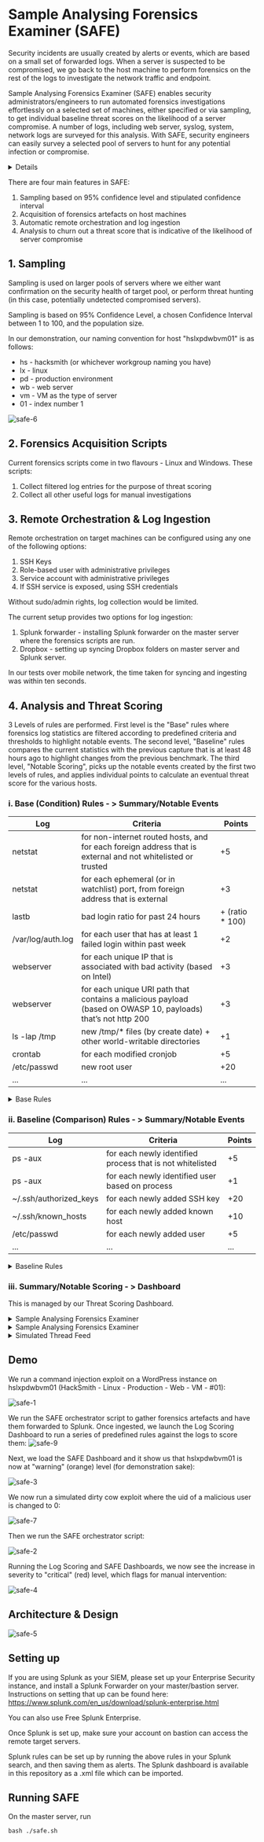 # Sample Analysing Forensics Examiner (SAFE)

Security incidents are usually created by alerts or events, which are based on a small set of forwarded logs. When a server is suspected to be compromised, we go back to the host machine to perform forensics on the rest of the logs to investigate the network traffic and endpoint.

Sample Analysing Forensics Examiner (SAFE) enables security administrators/engineers to run automated forensics investigations effortlessly on a selected set of machines, either specified or via sampling, to get individual baseline threat scores on the likelihood of a server compromise. A number of logs, including web server, syslog, system, network logs are surveyed for this analysis. With SAFE, security engineers can easily survey a selected pool of servers to hunt for any potential infection or compromise.
<details>
  <summary>Details</summary>
  
  #### Problems
  1. [accuracy] Misses (FNs) on security threat detections (reactive) are common, many of which are only discovered during in-depth forensics investigation.
  2. [cost] While forensics investigation is accurate (richer logs), it’s expensive, and is usually only conducted when machine is suspected to be compromised.
  3. [time] We (incident response team) spend a lot of time manually reviewing forensics artefacts for various incidents
  4. [scalability] It’s virtually impossible to conduct forensics investigations over many servers in a scalable manner.

  #### Proposed Solution – Finding evil in an automated, scalable manner
Using a proactive and sampling approach, our tool automatically conducts a basic forensics investigations on an identified healthy (we would like to assume compromised) pool of servers to get threat scores, flagging out suspected compromised machines for further investigations.

  #### Target Users
  1. Security Incident Responders
  2. L3 SOC
  3. Server Owners
</details>

There are four main features in SAFE:
 1. Sampling based on 95% confidence level and stipulated confidence interval
 2. Acquisition of forensics artefacts on host machines
 3. Automatic remote orchestration and log ingestion
 4. Analysis to churn out a threat score that is indicative of the likelihood of server compromise

## 1. Sampling
Sampling is used on larger pools of servers where we either want confirmation on the security health of target pool, or perform threat hunting (in this case, potentially undetected compromised servers).

Sampling is based on 95% Confidence Level, a chosen Confidence Interval between 1 to 100, and the population size. 

In our demonstration, our naming convention for host "hslxpdwbvm01" is as follows:
  + hs - hacksmith (or whichever workgroup naming you have)
  + lx - linux
  + pd - production environment
  + wb - web server
  + vm - VM as the type of server
  + 01 - index number 1

![safe-6](https://github.com/spigeo/automatedforensicsinvestigator/blob/master/hacksmith/safe-6-2.png)

## 2. Forensics Acquisition Scripts
Current forensics scripts come in two flavours - Linux and Windows. These scripts:
 1. Collect filtered log entries for the purpose of threat scoring
 2. Collect all other useful logs for manual investigations
 
## 3. Remote Orchestration & Log Ingestion
Remote orchestration on target machines can be configured using any one of the following options:
 1. SSH Keys
 2. Role-based user with administrative privileges
 3. Service account with administrative privileges
 4. If SSH service is exposed, using SSH credentials
 
Without sudo/admin rights, log collection would be limited. 

The current setup provides two options for log ingestion:
 1. Splunk forwarder - installing Splunk forwarder on the master server where the forensics scripts are run.
 2. Dropbox - setting up syncing Dropbox folders on master server and Splunk server.
 
In our tests over mobile network, the time taken for syncing and ingesting was within ten seconds.

## 4. Analysis and Threat Scoring
3 Levels of rules are performed. First level is the "Base" rules where forensics log statistics are filtered according to predefined criteria and thresholds to highlight notable events. The second level, "Baseline" rules compares the current statistics with the previous capture that is at least 48 hours ago to highlight changes from the previous benchmark. The third level, "Notable Scoring", picks up the notable events created by the first two levels of rules, and applies individual points to calculate an eventual threat score for the various hosts.

### i. Base (Condition) Rules - > Summary/Notable Events

| Log  | Criteria | Points |
| ------------- | ------------- | ------ | 
| netstat  | for non-internet routed hosts, and for each foreign address that is external and not whitelisted or trusted |    +5 |
| netstat | for each ephemeral (or in watchlist) port, from foreign address that is external | +3 |
| lastb | bad login ratio for past 24 hours | + (ratio * 100) |
| /var/log/auth.log | for each user that has at least 1 failed login within past week | +2 |
| webserver | for each unique IP that is associated with bad activity (based on Intel) | +3 |
| webserver | for each unique URI path that contains a malicious payload (based on OWASP 10, payloads) that’s not http 200 | +3 | 
| ls -lap /tmp | new /tmp/* files (by create date) + other world-writable directories | +1 |
| crontab | for each modified cronjob | +5 | 
| /etc/passwd | new root user | +20 | 
| ... | ... | ... | 


<details>
  <summary>Base Rules</summary>

`Base - Bad IP`
```
index=safe source="*webserveraccess.log" earliest=-1d
| rex field=source ".+\/(?<host>[a-zA-Z0-9]+)\_.+"
| stats count by src_ip, host
| rename src_ip as ip
| eval points = 3
| eval concat = host . ip
| search NOT [search index=summary source="Base - Bad IP" earliest=-1d | table ip,orig_host | eval concat = orig_host . ip | table concat]
| fields host, ip, points
| collect index=summary sourcetype=stash source="Base - Bad IP" marker="tier=base"
```

`Base - Bad Logins`
```
index="safe" source="*badlogins.log" earliest=-1d
| rex field=source ".+\/(?<host>[a-zA-Z0-9]+)\_.+"
| rex "(?<user>[a-zA-Z0-9]+)\ .+" max_match=0
| stats count by user, host
| eval points = 3
| eval concat = user . host
| search NOT user = "btmp"
| search NOT [search index=summary source="Base - Bad Logins" earliest=-1d | table user,orig_host | eval concat = user . orig_host | table concat]
| fields user, host, points
| collect index=summary sourcetype=stash source="Base - Bad Logins" marker="tier=base"
```

`Base - New Root Users`
```
index=safe source="*rootusers.log" earliest=-1d
| rex "(?<user>.+)" max_match=0
| rex field=source ".+\/(?<host>[a-zA-Z0-9]+)\_.+"
| stats count by user, host
| search NOT user IN ("root") `comment("whitelist")`
| eval points = 20
| eval concat = user . host
| search NOT [search index=summary source="Base - New Root Users" earliest=-1d | table user,orig_host | eval concat = user . orig_host | table concat]
| fields user, host, points
| collect index=summary sourcetype=stash source="Base - New Root Users" marker="tier=base"
```

`Base - OWASP Payloads`
```
index=safe source=*webserveraccess.log earliest=-1d
| rex "[^ ]+\ [^ ]+\ [^ ]+\ [^ ]+\ [^ ]+\ [^ ]+\ [^ ]+\ [^ ]+\ (?<status>\d\d\d)\ .+" 
| rex "^[^ ]+\ [^ ]+\ [^ ]+\ [^ ]+\ [^ ]+\ [^ ]+\ (?<uri>[^ ]+)\ .+" 
| rex "^[^ ]+\ [^ ]+\ [^ ]+\ [^ ]+\ [^ ]+\ [^ ]+\ [^=]+\=(?<query>[^ ]+)\ .+" 
| eval uri_query=replace(coalesce(query,uri),"\"","")
| rex "^(?<src_ip>[^ ]+)\ .+" 
| where status!=200 `comment("general assumption made is that 200 means well handled. not fully accurate of course")` 
| rex field=source ".+\/(?<host>[a-zA-Z0-9]+)\_.+"
| stats count by src_ip, host, uri_query
| rename uri_query as payload
| lookup payloads.csv payload
| where isnotnull(attack)
| eval points = 3
| eval concat = host . payload
| search NOT [search index=summary source="Base - OWASP Payloads" earliest=-1d | table payload,orig_host | eval concat = orig_host . payload | table concat]
| fields host, payload, points
| collect index=summary sourcetype=stash source="Base - OWASP Payloads" marker="tier=base"
```

`Base - RDP Connections Bypassing Bastion`
```
index=safe source="*RemoteConnectionManager_Operational.xml" earliest=-1d 
| spath
| rename Event.UserData.EventXML.Param3 as src
| rename Event.System.Computer as host
| rex field=source ".+\/(?<host>[a-zA-Z0-9]+)\_.+" 
| search NOT src IN ("172.16.124.5","172.16.124.135","172.16.124.133") `comment("Bastion IPs")` 
| stats count by src, host 
| eval points = 5 
| eval concat = host . src  
| search NOT 
    [ search index=summary source="Base - RDP Connections Bypassing Bastion" earliest=-1d 
    | table status,src 
    | eval concat = orig_host . src  
    | table concat]
| collect index=summary sourcetype=stash source="Base - RDP Connections Bypassing Bastion" marker="tier=base"
```

`Base - SSH Connections Bypassing Bastion`
```
index=safe source=*sshaccess.log "Accepted password for" earliest=-1d 
| rex "(?<src>\d{1,3}\.\d{1,3}\.\d{1,3}\.\d{1,3})" 
| rex "Accepted\ password\ for\ (?<user>[^ ]+)\ .+" 
| rex field=source ".+\/(?<host>[a-zA-Z0-9]+)\_.+" 
| search NOT src IN ("172.16.124.5","172.16.124.135","172.16.124.133") `comment("Bastion IPs")` 
| stats count by src, user, host 
| eval points = 5 
| eval concat = host . src . user 
| search NOT 
    [ search index=summary source="Base - SSH Connections Bypassing Bastion" earliest=-1d 
    | table status,src,user 
    | eval concat = orig_host . src . user 
    | table concat] 
| collect index=summary sourcetype=stash source="Base - SSH Connections Bypassing Bastion" marker="tier=base"
```

`Base - Suspicious Windows Processes`
```
index=safe source="*/Security.xml" earliest=-1d
| spath
| search "Event.EventData.Data{@Name}"=ProcessName 
| rex field=_raw max_match=20 "ProcessName\'\>(?<process_name>[^\<]+)\<" 
| rex field=process_name max_match=20 ".+[\\\](?<process_name>[^\\\]+)$" 
| rex field=source ".+splunk\/(?<host>[a-zA-Z0-9]+)\_.+"
| stats count by process_name, host
| search process_name IN ("*whois64.exe","*whois.exe","*vmmap.exe","*sync64.exe","*sync.exe","*strings64.exe","*strings.exe","*streams64.exe","*streams.exe","*sigcheck64.exe","*sigcheck.exe","*sdelete64.exe","*sdelete.exe","*ru64.exe","*ru.exe","*regjump.exe","*pssuspend64.exe","*pssuspend.exe","*psshutdown.exe","*psping64.exe","*psping.exe","*pspasswd64.exe","*pspasswd.exe","*psloglist64.exe","*psloglist.exe","*pslist64.exe","*pslist.exe","*pskill64.exe","*pskill.exe","*psfile64.exe","*psfile.exe","*procexp64.exe","*procexp.exe","*procdump64.exe","*procdump.exe","*portmon.exe","*pipelist64.exe","*pipelist.exe","*pendmoves64.exe","*pendmoves.exe","*pagedfrg.exe","*ntfsinfo64.exe","*ntfsinfo.exe","*notmyfaultc64.exe","*notmyfaultc.exe","*notmyfault64.exe","*notmyfault.exe","*movefile64.exe","*movefile.exe","*logonsessions64.exe","*logonsessions.exe","*livekd64.exe","*livekd.exe","*ldmdump.exe","*junction64.exe","*junction.exe","*hex2dec64.exe","*hex2dec.exe","*handle64.exe","*handle.exe","*efsdump.exe","*du64.exe","*du.exe","*diskext64.exe","*diskext.exe","*disk2vhd.exe","*ctrl2cap.exe","*autorunsc64.exe","*autorunsc.exe","*adrestore.exe","*accesschk64.exe","*accesschk.exe","*ZoomIt.exe","*Winobj.exe","*Volumeid64.exe","*Volumeid.exe","*Testlimit64.exe","*Testlimit.exe","*Tcpview.exe","*Tcpvcon.exe","*Sysmon64.exe","*Sysmon.exe","*ShellRunas.exe","*ShareEnum.exe","*RegDelNull64.exe","*RegDelNull.exe","*RAMMap.exe","*PsService64.exe","*PsService.exe","*PsLoggedon64.exe","*PsLoggedon.exe","*PsInfo64.exe","*PsInfo.exe","*PsGetsid64.exe","*PsGetsid.exe","*PsExec64.exe","*PsExec.exe","*Procmon64.exe","*Procmon.exe","*LoadOrdC64.exe","*LoadOrdC.exe","*LoadOrd64.exe","*LoadOrd.exe","*Listdlls64.exe","*Listdlls.exe","*FindLinks64.exe","*FindLinks.exe","*Diskmon.exe","*DiskView.exe","*Desktops.exe","*Dbgview.exe","*Coreinfo64.exe","*Coreinfo.exe","*Contig64.exe","*Contig.exe","*Clockres64.exe","*Clockres.exe","*Cacheset.exe","*CPUSTRES64.EXE","*CPUSTRES.EXE","*Bginfo64.exe","*Bginfo.exe","*Autoruns64.exe","*Autoruns.exe","*Autologon.exe","*AccessEnum.exe","*ADInsight.exe","*ADExplorer.exe")
| eval points = 20
| eval concat = host . process_name
| search NOT [search index=summary source="Base - Suspicious Windows Processes" earliest=-1d | table orig_host,process_name | eval concat = orig_host . process_name | table concat]
| fields host, payload, points
| collect index=summary sourcetype=stash source="Base - Suspicious Windows Processes" marker="tier=base"
```

`Base - Vulnerability Scanning On Web Server`
```
index=safe source=*webserveraccess.log earliest=-1d
| rex "[^ ]+\ [^ ]+\ [^ ]+\ [^ ]+\ [^ ]+\ [^ ]+\ [^ ]+\ [^ ]+\ (?<status>\d\d\d)\ .+" 
| rex "^[^ ]+\ [^ ]+\ [^ ]+\ [^ ]+\ [^ ]+\ [^ ]+\ (?<uri>[^ ]+)\ .+" 
| rex "^[^ ]+\ [^ ]+\ [^ ]+\ [^ ]+\ [^ ]+\ [^ ]+\ [^=]+\=(?<query>[^ ]+)\ .+" 
| eval uri_query=replace(coalesce(query,uri),"\"","")
| rex "^(?<src_ip>[^ ]+)\ .+" 
| rex field=source ".+\/(?<host>[a-zA-Z0-9]+)\_.+"
| stats dc(uri_query) as dc_uri_query count by src_ip, host
| where dc_uri_query > 500 AND count > 1000
| eval points = 3
| eval concat = host . src_ip
| search NOT [search index=summary source="Base - Vulnerability Scanning On Web Server" earliest=-1d | table src_ip,orig_host | eval concat = orig_host . src_ip | table concat]
| fields host, src_ip, points
| collect index=summary sourcetype=stash source="Base - Vulnerability Scanning On Web Server" marker="tier=base"
```

`Base - Web Server Errors`
```
index=safe source=*webserveraccess.log earliest=-1d
| rex "[^ ]+\ [^ ]+\ [^ ]+\ [^ ]+\ [^ ]+\ [^ ]+\ [^ ]+\ [^ ]+\ (?<status>\d\d\d)\ .+"
| rex field=source ".+\/(?<host>[a-zA-Z0-9]+)\_.+"
| stats first(_time) as time count by host, status
| where status > 499
| eval points = 3
| eval concat = host . status . time
| search NOT [search index=summary source="Base - Server Errors" earliest=-1d | table status,orig_host,time | eval concat = orig_host . status . time | table concat]
| fields host, status, points, time
| collect index=summary sourcetype=stash source="Base - Web Server Errors" marker="tier=base"
```

`Base - Suspicious Cron Jobs`
```
index=safe source="*/userscrontab.log" TERM(nc) OR TERM(wget) OR TERM(curl) OR TERM(ncat) OR TERM(fping) OR "/dev/null" earliest=-1d
| rex "(?m)^(?<cron>[^#\r\n]+)" max_match=500
| eval cron=rtrim(cron," ")
| rex field=source ".+splunk\/(?<host>[a-zA-Z0-9]+)\_.+"
| stats count by cron, host
| eval points = 10
| eval concat = host . cron
| search NOT [search index=summary source="Base - Suspicious Cron Jobs" earliest=-1d | table cron,orig_host | eval concat = orig_host . cron | table concat]
| fields host, cron, points
| collect index=summary sourcetype=stash source="Base - Suspicious Cron Jobs" marker="tier=base"
```

`Base - Web Shells`
```
index=safe source="*/webserveraccess.log" earliest=-1d "cmd=*nc" OR "cmd=*/bash" OR "cmd=*ncat" OR "cmd=*netcat"
| rex "\?(?<uri_query>[^ ]+)"
| rex field=source ".+\/(?<host>[a-zA-Z0-9]+)\_.+"
| stats count by host, uri_query
| eval points = 10
| eval concat = host . uri_query
| search NOT [search index=summary source="Base - Web Shells" earliest=-1d | table uri_query,orig_host | eval concat = orig_host . uri_query | table concat]
| fields host, uri_query, points
| collect index=summary sourcetype=stash source="Base - Web Shells" marker="tier=base"
```

</details>

### ii. Baseline (Comparison) Rules - > Summary/Notable Events

| Log  | Criteria | Points |
| ------------- | ------------- | ------ | 
| ps -aux | for each newly identified process that is not whitelisted | +5 |
| ps -aux | for each newly identified user based on process | +1 |
| ~/.ssh/authorized_keys | for each newly added SSH key | +20 |
| ~/.ssh/known_hosts | for each newly added known host | +10 |
| /etc/passwd | for each newly added user | +5 |
| ... | ... | ... | 


<details>
  <summary>Baseline Rules</summary>

`Baseline - New Autostart Services`
```
index=safe source="*/autostartservices.log" earliest=-1d
| rex field=source ".+\/(?<host>[a-zA-Z0-9]+)\_.+"
| rex ".+\ (?<service>[^ ]+)[\r\n.]" max_match=0
| stats count by service, host
| where len(service)>3
| search NOT service IN ("") `comment("whitelist")`
| eval points = 5
| eval concat = service . host
| search NOT [search index=summary source="Baseline - New Autostart Services" earliest=-7d | table service,orig_host | eval concat = service . orig_host | table concat]
| fields service, host, points
| collect index=summary sourcetype=stash source="Baseline - New Autostart Services" marker="tier=baseline"
```

`Baseline - New Cron Jobs`
```
index=safe source="*/userscrontab.log" earliest=-1d
| rex "(?m)^(?<cron>[^#\r\n]+)" max_match=0
| rex field=source ".+splunk\/(?<host>[a-zA-Z0-9]+)\_.+"
| stats count by cron, host
| eval points = 5
| eval concat = host . cron
| search NOT [search index=summary source="Baseline - New Cron Jobs" earliest=-7d | table orig_host,cron | eval concat = orig_host.cron | table concat]
| fields cron, host, points
| collect index=summary source="Baseline - New Cron Jobs" marker="tier=baseline"
```

`Baseline - New Hidden Files`
```
index=safe source=*/hiddenfilesforotherusers.log earliest=-1d
| rex field=_raw "(?m)^(?<user>[^ ]+)\ (?m)(?<hidden_files>[^ ]+)$" max_match=400
| rex field=source ".+\/(?<host>[a-zA-Z0-9]+)\_.+"
| rex mode=sed field=user "s/\n/ /g"
| rex mode=sed field=hidden_files "s/\n/ /g"
| eval user = ltrim(user," ")
| stats count by user, hidden_files, host
| eval points = 3
| eval concat = user . hidden_files . host
| search NOT [search index=summary source="Baseline - New Hidden Files" earliest=-7d | table user,hidden_files,orig_host | eval concat = user . hidden_files . orig_host | table concat]
| fields user, hidden_files, host, points
| collect index=summary sourcetype=stash source="Baseline - New Hidden Files" marker="tier=baseline"
```

`Baseline - New Identified Windows Processes`
```
index=safe source="*/Processlist.log" earliest=-1d
| rex field=_raw max_match=300 "\ \d\ (?<process_name>[^ ]+)" 
| rex field=source ".+splunk\/(?<host>[a-zA-Z0-9]+)\_.+"
| stats count by process_name, host
| eval points = 4
| eval concat = host . process_name
| search NOT [search index=summary source="Baseline - New Identified Windows Processes" earliest=-7d | table orig_host,process_name | eval concat = orig_host.process_name | table concat]
| fields process_name, host, points 
| collect index=summary source="Baseline - New Identified Windows Processes" marker="tier=baseline"
```

`Baseline - New Processes`
```
index=safe source=*pidpsname.log earliest=-1d
| rex "(?<pid>\d+)\ (?<cmd>\w+)" max_match=0
| rex field=source ".+splunk\/(?<host>[a-zA-Z0-9]+)\_.+"
| eval time = max(_time)
| eval points = 5
| stats count by time, cmd, host, points
| eval concat = cmd . host
| search NOT [search index=summary source="Baseline - New Processes" earliest=-7d | table cmd,orig_host | eval concat = cmd . orig_host | table concat]
| fields time, cmd, host, points
| collect index=summary sourcetype=stash source="Baseline - New Processes" marker="tier=baseline"
```

`Baseline - New SSH Users`
```
index=safe source="*sshaccess.log" user earliest=-1d
| rex field=source ".+artefacts\/(?<host>[a-zA-Z0-9]+)\_.+"
| rex "New\ session\ /d+ of\ user\ (?<user>[a-zA-Z0-9])"
| rex "session\ opened\ for\ user\ (?<user>[a-zA-Z0-9])\ by"
| eval time = max(_time) `comment("I know this line should go below")`
| stats count by user, host
| eval points = 10
| search NOT user IN ("sshd","mysql","gdm") `comment("whitelist")`
| eval concat = user . host
| search NOT [search index=summary source="Baseline - New Users" earliest=-7d | table user,orig_host | eval concat = user . orig_host | table concat]
| fields user, host, points
| collect index=summary sourcetype=stash source="Baseline - New Users" marker="tier=baseline"
```

`Baseline - New Startup Processes`
```
index=safe source=*startupprocess.log earliest=-1d
| rex field=_raw max_match=500 "\d+\ +(?<startup_process>[^ ]+)\ .+"
| rex field=source ".+splunk\/(?<host>[a-zA-Z0-9]+)\_.+"
| stats count by startup_process, host
| eval points = 5
| eval concat = host.startup_process
| search NOT [search index=summary source="Baseline - New Startup Processes" earliest=-7d | table startup_process,orig_host | eval concat = orig_host.startup_process | table concat]
| fields startup_process, host, points
| collect index=summary sourcetype=stash source="Baseline - New Startup Processes" marker="tier=baseline"
```

`Baseline - New Users`
```
index="hacksmith" source="/home/master/Dropbox/hacksmith/artefacts/*sshaccess.log" user earliest=-1d
| rex field=source ".+artefacts\/(?<host>[a-zA-Z0-9]+)\_.+"
| rex "New\ session\ /d+ of\ user\ (?<user>[a-zA-Z0-9])"
| rex "session\ opened\ for\ user\ (?<user>[a-zA-Z0-9])\ by"
| eval time = max(_time) `comment("I know this line should go below")`
| stats count by user, host
| eval points = 10
| search NOT user IN ("sshd","mysql","gdm") `comment("whitelist")`
| eval concat = user . host
| search NOT [search index=notable search_name="Baseline - New Users" earliest=-7d | table user,orig_host | eval concat = user . orig_host | table concat]
| fields user, host, points
```

`Baseline - New Windows Processes`
```
index=safe source="*/Security.xml" earliest=-1d
| spath 
| search "Event.EventData.Data{@Name}"=ProcessName 
| rex field=_raw max_match=20 "ProcessName\'\>(?<process>[^\<]+)\<" 
| rex field=process max_match=20 ".+[\\\](?<process_name>[^\\\]+)$" 
| rex field=source ".+splunk\/(?<host>[a-zA-Z0-9]+)\_.+"
| stats count by process_name, host
| eval points = 4
| eval concat = host . process_name
| search NOT [search index=summary source="Baseline - New Windows Processes" earliest=-7d | table orig_host,process_name | eval concat = orig_host.process_name | table concat]
| fields process_name, host, points 
| collect index=summary source="Baseline - New Windows Processes" marker="tier=baseline"
```

</details>

### iii. Summary/Notable Scoring - > Dashboard
This is managed by our Threat Scoring Dashboard.

<details>
  <summary>Sample Analysing Forensics Examiner</summary>

```
index=summary orig_host = $server1$ | stats sum(points) as points count by orig_host, source  | eval points = min(points,100) | stats sum(points) as points count by orig_host | fields points
```
```
index=summary orig_host="$server1$" | timechart count by source
```
```
index=summary orig_host="$server1$" | stats values(*) as * count, sum(points) as points by source | fields - date_*, - eventtype, - host, - index, - info_*, - linecount, - orig_action_name, - orig_rid, - orig_sid, - search_name, - sourcetype, - splunk_server, - tag*, - timeendpos, - timestartpos - time - search_now - cmd| convert ctime(time)
```

```
<form>
  <label>Sample Analysing Forensics Examiner</label>
  <fieldset submitButton="false" autoRun="true">
    <input type="text" token="server1">
      <label>server1</label>
    </input>
    <input type="text" token="server2">
      <label>server2</label>
    </input>
    <input type="text" token="server3">
      <label>server3</label>
    </input>
    <input type="time" token="field1">
      <label></label>
      <default>
        <earliest>-24h@h</earliest>
        <latest>now</latest>
      </default>
    </input>
  </fieldset>
  <row>
    <panel>
      <single>
        <title>$server1$</title>
        <search>
          <query>index=summary orig_host = $server1$  | stats sum(points) as points count by orig_host, source  | eval points = min(points,100) | stats sum(points) as points count by orig_host | fields points</query>
          <earliest>$field1.earliest$</earliest>
          <latest>$field1.latest$</latest>
        </search>
        <option name="colorMode">block</option>
        <option name="drilldown">none</option>
        <option name="rangeColors">["0x53a051","0xf8be34","0xf1813f","0xdc4e41"]</option>
        <option name="rangeValues">[60,100,200]</option>
        <option name="refresh.display">progressbar</option>
        <option name="useColors">1</option>
      </single>
    </panel>
    <panel>
      <single>
        <title>$server2$</title>
        <search>
          <query>index=summary orig_host = $server2$  | stats sum(points) as points count by orig_host, source  | eval points = min(points,100) | stats sum(points) as points count by orig_host | fields points</query>
          <earliest>$field1.earliest$</earliest>
          <latest>$field1.latest$</latest>
        </search>
        <option name="colorMode">block</option>
        <option name="drilldown">none</option>
        <option name="rangeColors">["0x53a051","0xf8be34","0xf1813f","0xdc4e41"]</option>
        <option name="rangeValues">[60,100,200]</option>
        <option name="refresh.display">progressbar</option>
        <option name="useColors">1</option>
      </single>
    </panel>
    <panel>
      <single>
        <title>$server3$</title>
        <search>
          <query>index=summary orig_host = $server3$  | stats sum(points) as points count by orig_host, source  | eval points = min(points,100) | stats sum(points) as points count by orig_host | fields points</query>
          <earliest>$field1.earliest$</earliest>
          <latest>$field1.latest$</latest>
        </search>
        <option name="colorMode">block</option>
        <option name="drilldown">none</option>
        <option name="rangeColors">["0x53a051","0xf8be34","0xf1813f","0xdc4e41"]</option>
        <option name="rangeValues">[60,100,180]</option>
        <option name="refresh.display">progressbar</option>
        <option name="useColors">1</option>
      </single>
    </panel>
  </row>
  <row>
    <panel>
      <chart>
        <search>
          <query>index=summary orig_host="$server1$" NOT time IN ("1598629964") earliest=-7d | timechart count by source</query>
          <earliest>$field1.earliest$</earliest>
          <latest>$field1.latest$</latest>
        </search>
        <option name="charting.chart">line</option>
        <option name="charting.drilldown">none</option>
        <option name="refresh.display">progressbar</option>
      </chart>
    </panel>
    <panel>
      <chart>
        <search>
          <query>index=summary orig_host="$server2$" NOT time IN ("1598629964") earliest=-7d | timechart count by source</query>
          <earliest>$field1.earliest$</earliest>
          <latest>$field1.latest$</latest>
        </search>
        <option name="charting.chart">line</option>
        <option name="charting.drilldown">none</option>
        <option name="refresh.display">progressbar</option>
      </chart>
    </panel>
    <panel>
      <chart>
        <search>
          <query>index=summary orig_host="$server3$" NOT time IN ("1598629964") earliest=-7d | timechart count by source</query>
          <earliest>$field1.earliest$</earliest>
          <latest>$field1.latest$</latest>
        </search>
        <option name="charting.chart">line</option>
        <option name="charting.drilldown">none</option>
        <option name="refresh.display">progressbar</option>
      </chart>
    </panel>
  </row>
  <row>
    <panel>
      <table>
        <search>
          <query>index=summary orig_host="$server1$" | stats values(*) as * count, sum(points) as points by source | fields - date_*, - eventtype, - host, - index, - info_*, - linecount, - orig_action_name, - orig_rid, - orig_sid, - search_name, - sourcetype, - splunk_server, - tag*, - timeendpos, - timestartpos - time - search_now - cmd| convert ctime(time)</query>
          <earliest>$field1.earliest$</earliest>
          <latest>$field1.latest$</latest>
        </search>
        <option name="count">10</option>
        <option name="drilldown">none</option>
        <option name="refresh.display">progressbar</option>
      </table>
    </panel>
    <panel>
      <table>
        <title>table</title>
        <search>
          <query>index=summary orig_host="$server2$" | stats values(*) as * count, sum(points) as points by source | fields - date_*, - eventtype, - host, - index, - info_*, - linecount, - orig_action_name, - orig_rid, - orig_sid, - search_name, - sourcetype, - splunk_server, - tag*, - timeendpos, - timestartpos - time - search_now - cmd| convert ctime(time)</query>
          <earliest>$field1.earliest$</earliest>
          <latest>$field1.latest$</latest>
        </search>
        <option name="drilldown">none</option>
        <option name="refresh.display">progressbar</option>
      </table>
    </panel>
    <panel>
      <table>
        <search>
          <query>index=summary orig_host="$server3$" | stats values(*) as * count, sum(points) as points by source | fields - date_*, - eventtype, - host, - index, - info_*, - linecount, - orig_action_name, - orig_rid, - orig_sid, - search_name, - sourcetype, - splunk_server, - tag*, - timeendpos, - timestartpos - time - search_now - cmd | convert ctime(time)</query>
          <earliest>$field1.earliest$</earliest>
          <latest>$field1.latest$</latest>
        </search>
        <option name="drilldown">none</option>
        <option name="refresh.display">progressbar</option>
      </table>
    </panel>
  </row>
</form>
```
</details>

<details>
  
  <summary>Sample Analysing Forensics Examiner</summary>
  
```
<form theme="dark">
  <label>SAFE - Scoring Logs</label>
  <description>Scoring ingested forensics artefacts, and generating the dashboard link to the top threats. Run " | script safe" to invoke forensics script before loading this dashboard.</description>
  <fieldset submitButton="false"></fieldset>
  <row>
    <panel>
      <input type="dropdown" token="sample">
        <label>Top N Results</label>
        <choice value="2">2</choice>
        <choice value="3">3</choice>
        <choice value="4">4</choice>
        <choice value="5">5</choice>
        <choice value="6">6</choice>
        <choice value="7">7</choice>
        <choice value="8">8</choice>
        <choice value="9">9</choice>
        <choice value="10">10</choice>
      </input>
      <table>
        <search>
          <query>index=summary 
| stats sum(points) as points count by orig_host, source 
| eval points = min(points,50) 
| stats sum(points) as points by orig_host 
| sort $sample$ -points 
| eval counter=1 
| accum counter as LineNumber 
| eval param = "form.server".LineNumber."=".orig_host 
| stats values(*) as * by counter 
| eval dashboard="http://192.168.50.75:8000/en-GB/app/search/safe?".mvjoin(param,"&amp;") 
| fields dashboard</query>
          <earliest>-24h@h</earliest>
          <latest>now</latest>
          <refresh>5s</refresh>
          <refreshType>delay</refreshType>
        </search>
        <option name="drilldown">cell</option>
        <option name="refresh.display">progressbar</option>
        <drilldown>
          <link target="_blank">http://localhost:8000/en-GB/app/search/safe?form.server1=hslxpdfsvm01&amp;form.server2=hslxpdwbvm01&amp;form.server3=hswnpdadvm01</link>
        </drilldown>
      </table>
    </panel>
  </row>
  <row>
    <panel>
      <table>
        <title>Base - Bad IP</title>
        <search>
          <query>index=safe source="*webserveraccess.log" earliest=-1d
| rex field=source ".+\/(?&lt;host&gt;[a-zA-Z0-9]+)\_.+"
| stats count by src_ip, host
| rename src_ip as ip
| eval points = 3
| eval concat = host . ip
| search NOT [search index=summary source="Base - Bad IP" earliest=-1d | table ip,orig_host | eval concat = orig_host . ip | table concat]
| fields host, ip, points
| collect index=summary sourcetype=stash source="Base - Bad IP" marker="tier=base"</query>
          <earliest>-1d</earliest>
          <latest>now</latest>
          <sampleRatio>1</sampleRatio>
        </search>
        <option name="count">5</option>
        <option name="dataOverlayMode">none</option>
        <option name="drilldown">none</option>
        <option name="percentagesRow">false</option>
        <option name="rowNumbers">false</option>
        <option name="totalsRow">false</option>
        <option name="wrap">false</option>
      </table>
    </panel>
    <panel>
      <table>
        <title>Base - Bad Logins</title>
        <search>
          <query>index="safe" source="*badlogins.log" earliest=-1d
| rex field=source ".+\/(?&lt;host&gt;[a-zA-Z0-9]+)\_.+"
| rex "(?&lt;user&gt;[a-zA-Z0-9]+)\ .+" max_match=0
| stats count by user, host
| eval points = 3
| eval concat = user . host
| search NOT user = "btmp"
| search NOT [search index=summary source="Base - Bad Logins" earliest=-1d | table user,orig_host | eval concat = user . orig_host | table concat]
| fields user, host, points
| collect index=summary sourcetype=stash source="Base - Bad Logins" marker="tier=base"</query>
          <earliest>-1d</earliest>
          <latest>now</latest>
          <sampleRatio>1</sampleRatio>
        </search>
        <option name="count">5</option>
        <option name="dataOverlayMode">none</option>
        <option name="drilldown">none</option>
        <option name="percentagesRow">false</option>
        <option name="rowNumbers">false</option>
        <option name="totalsRow">false</option>
        <option name="wrap">false</option>
      </table>
    </panel>
    <panel>
      <table>
        <title>Base - New Root Users</title>
        <search>
          <query>index=safe source="*rootusers.log" earliest=-1d
| rex "(?&lt;user&gt;.+)" max_match=0
| rex field=source ".+\/(?&lt;host&gt;[a-zA-Z0-9]+)\_.+"
| stats count by user, host
| search NOT user IN ("root") `comment("whitelist")`
| eval points = 20
| eval concat = user . host
| search NOT [search index=summary source="Base - New Root Users" earliest=-1d | table user,orig_host | eval concat = user . orig_host | table concat]
| fields user, host, points
| collect index=summary sourcetype=stash source="Base - New Root Users" marker="tier=base"</query>
          <earliest>-1w</earliest>
          <latest>now</latest>
          <sampleRatio>1</sampleRatio>
        </search>
        <option name="count">5</option>
        <option name="dataOverlayMode">none</option>
        <option name="drilldown">none</option>
        <option name="percentagesRow">false</option>
        <option name="rowNumbers">false</option>
        <option name="totalsRow">false</option>
        <option name="wrap">false</option>
      </table>
    </panel>
    <panel>
      <table>
        <title>Base - OWASP Payloads</title>
        <search>
          <query>index=safe source=*webserveraccess.log earliest=-1d
| rex "[^ ]+\ [^ ]+\ [^ ]+\ [^ ]+\ [^ ]+\ [^ ]+\ [^ ]+\ [^ ]+\ (?&lt;status&gt;\d\d\d)\ .+" 
| rex "^[^ ]+\ [^ ]+\ [^ ]+\ [^ ]+\ [^ ]+\ [^ ]+\ (?&lt;uri&gt;[^ ]+)\ .+" 
| rex "^[^ ]+\ [^ ]+\ [^ ]+\ [^ ]+\ [^ ]+\ [^ ]+\ [^=]+\=(?&lt;query&gt;[^ ]+)\ .+" 
| eval uri_query=replace(coalesce(query,uri),"\"","")
| rex "^(?&lt;src_ip&gt;[^ ]+)\ .+" 
| where status!=200 `comment("general assumption made is that 200 means well handled. not fully accurate of course")` 
| rex field=source ".+\/(?&lt;host&gt;[a-zA-Z0-9]+)\_.+"
| stats count by src_ip, host, uri_query
| rename uri_query as payload
| lookup payloads.csv payload
| where isnotnull(attack)
| eval points = 3
| eval concat = host . payload
| search NOT [search index=summary source="Base - OWASP Payloads" earliest=-1d | table payload,orig_host | eval concat = orig_host . payload | table concat]
| fields host, payload, points
| collect index=summary sourcetype=stash source="Base - OWASP Payloads" marker="tier=base"</query>
          <earliest>-1d</earliest>
          <latest>now</latest>
          <sampleRatio>1</sampleRatio>
        </search>
        <option name="count">5</option>
        <option name="dataOverlayMode">none</option>
        <option name="drilldown">none</option>
        <option name="percentagesRow">false</option>
        <option name="rowNumbers">false</option>
        <option name="totalsRow">false</option>
        <option name="wrap">false</option>
      </table>
    </panel>
    <panel>
      <table>
        <title>Base - SSH Connections Bypassing Bastion</title>
        <search ref="Base - SSH Connections Bypassing Bastion"></search>
        <option name="count">5</option>
        <option name="drilldown">none</option>
        <option name="wrap">false</option>
      </table>
    </panel>
    <panel>
      <table>
        <title>Base - Suspicious Windows Processes</title>
        <search>
          <query>index=safe source="*/Security.xml" earliest=-1d
| spath
| search "Event.EventData.Data{@Name}"=ProcessName 
| rex field=_raw max_match=20 "ProcessName\'\&gt;(?&lt;process_name&gt;[^\&lt;]+)\&lt;" 
| rex field=process_name max_match=20 ".+[\\\](?&lt;process_name&gt;[^\\\]+)$$" 
| rex field=source ".+splunk\/(?&lt;host&gt;[a-zA-Z0-9]+)\_.+"
| stats count by process_name, host
| search process_name IN ("*whois64.exe","*whois.exe","*vmmap.exe","*sync64.exe","*sync.exe","*strings64.exe","*strings.exe","*streams64.exe","*streams.exe","*sigcheck64.exe","*sigcheck.exe","*sdelete64.exe","*sdelete.exe","*ru64.exe","*ru.exe","*regjump.exe","*pssuspend64.exe","*pssuspend.exe","*psshutdown.exe","*psping64.exe","*psping.exe","*pspasswd64.exe","*pspasswd.exe","*psloglist64.exe","*psloglist.exe","*pslist64.exe","*pslist.exe","*pskill64.exe","*pskill.exe","*psfile64.exe","*psfile.exe","*procexp64.exe","*procexp.exe","*procdump64.exe","*procdump.exe","*portmon.exe","*pipelist64.exe","*pipelist.exe","*pendmoves64.exe","*pendmoves.exe","*pagedfrg.exe","*ntfsinfo64.exe","*ntfsinfo.exe","*notmyfaultc64.exe","*notmyfaultc.exe","*notmyfault64.exe","*notmyfault.exe","*movefile64.exe","*movefile.exe","*logonsessions64.exe","*logonsessions.exe","*livekd64.exe","*livekd.exe","*ldmdump.exe","*junction64.exe","*junction.exe","*hex2dec64.exe","*hex2dec.exe","*handle64.exe","*handle.exe","*efsdump.exe","*du64.exe","*du.exe","*diskext64.exe","*diskext.exe","*disk2vhd.exe","*ctrl2cap.exe","*autorunsc64.exe","*autorunsc.exe","*adrestore.exe","*accesschk64.exe","*accesschk.exe","*ZoomIt.exe","*Winobj.exe","*Volumeid64.exe","*Volumeid.exe","*Testlimit64.exe","*Testlimit.exe","*Tcpview.exe","*Tcpvcon.exe","*Sysmon64.exe","*Sysmon.exe","*ShellRunas.exe","*ShareEnum.exe","*RegDelNull64.exe","*RegDelNull.exe","*RAMMap.exe","*PsService64.exe","*PsService.exe","*PsLoggedon64.exe","*PsLoggedon.exe","*PsInfo64.exe","*PsInfo.exe","*PsGetsid64.exe","*PsGetsid.exe","*PsExec64.exe","*PsExec.exe","*Procmon64.exe","*Procmon.exe","*LoadOrdC64.exe","*LoadOrdC.exe","*LoadOrd64.exe","*LoadOrd.exe","*Listdlls64.exe","*Listdlls.exe","*FindLinks64.exe","*FindLinks.exe","*Diskmon.exe","*DiskView.exe","*Desktops.exe","*Dbgview.exe","*Coreinfo64.exe","*Coreinfo.exe","*Contig64.exe","*Contig.exe","*Clockres64.exe","*Clockres.exe","*Cacheset.exe","*CPUSTRES64.EXE","*CPUSTRES.EXE","*Bginfo64.exe","*Bginfo.exe","*Autoruns64.exe","*Autoruns.exe","*Autologon.exe","*AccessEnum.exe","*ADInsight.exe","*ADExplorer.exe")
| eval points = 20
| eval concat = host . process_name
| search NOT [search index=summary source="Base - Suspicious Windows Processes" earliest=-1d | table orig_host,process_name | eval concat = orig_host . process_name | table concat]
| fields host, payload, points
| collect index=summary sourcetype=stash source="Base - Suspicious Windows Processes" marker="tier=base"</query>
          <earliest>-1d</earliest>
          <latest>now</latest>
          <sampleRatio>1</sampleRatio>
        </search>
        <option name="count">5</option>
        <option name="dataOverlayMode">none</option>
        <option name="drilldown">none</option>
        <option name="percentagesRow">false</option>
        <option name="rowNumbers">false</option>
        <option name="totalsRow">false</option>
        <option name="wrap">false</option>
      </table>
    </panel>
    <panel>
      <table>
        <title>Base - Vulnerability Scanning On Web Server</title>
        <search ref="Base - Vulnerability Scanning On Web Server"></search>
        <option name="count">5</option>
        <option name="drilldown">none</option>
        <option name="wrap">false</option>
      </table>
    </panel>
    <panel>
      <table>
        <title>Base - Web Server Errors</title>
        <search ref="Base - Web Server Errors"></search>
        <option name="count">5</option>
        <option name="drilldown">none</option>
        <option name="wrap">false</option>
      </table>
    </panel>
    <panel>
      <table>
        <title>Base - RDP Connections Bypassing Bastion</title>
        <search ref="Base - RDP Connections Bypassing Bastion"></search>
        <option name="count">5</option>
        <option name="drilldown">none</option>
        <option name="wrap">false</option>
      </table>
    </panel>
    <panel>
      <table>
        <title>Base - Suspicious Cron Jobs</title>
        <search>
          <query>index=safe source="*/userscrontab.log" TERM(nc) OR TERM(wget) OR TERM(curl) OR TERM(ncat) OR TERM(fping) OR "/dev/null" earliest=-1d
| rex "(?m)^(?&lt;cron&gt;[^#\r\n]+)" max_match=500
| eval cron=rtrim(cron," ")
| rex field=source ".+splunk\/(?&lt;host&gt;[a-zA-Z0-9]+)\_.+"
| stats count by cron, host
| eval points = 10
| eval concat = host . cron
| search NOT [search index=summary source="Base - Suspicious Cron Jobs" earliest=-1d | table cron,orig_host | eval concat = orig_host . cron | table concat]
| fields host, cron, points
| collect index=summary sourcetype=stash source="Base - Suspicious Cron Jobs" marker="tier=base"</query>
          <earliest>-24h@h</earliest>
          <latest>now</latest>
          <sampleRatio>1</sampleRatio>
        </search>
        <option name="count">5</option>
        <option name="dataOverlayMode">none</option>
        <option name="drilldown">none</option>
        <option name="percentagesRow">false</option>
        <option name="rowNumbers">false</option>
        <option name="totalsRow">false</option>
        <option name="wrap">true</option>
      </table>
    </panel>
    <panel>
      <table>
        <title>Base - Web Shells</title>
        <search>
          <query>index=safe source="*/webserveraccess.log" earliest=-1d "cmd=*nc" OR "cmd=*/bash" OR "cmd=*ncat" OR "cmd=*netcat"
| rex "\?(?&lt;uri_query&gt;[^ ]+)"
| rex field=source ".+\/(?&lt;host&gt;[a-zA-Z0-9]+)\_.+"
| stats count by host, uri_query
| eval points = 10
| eval concat = host . uri_query
| search NOT [search index=summary source="Base - Web Shells" earliest=-1d | table uri_query,orig_host | eval concat = orig_host . uri_query | table concat]
| fields host, uri_query, points
| collect index=summary sourcetype=stash source="Base - Web Shells" marker="tier=base"</query>
          <earliest>-24h@h</earliest>
          <latest>now</latest>
          <sampleRatio>1</sampleRatio>
        </search>
        <option name="count">5</option>
        <option name="dataOverlayMode">none</option>
        <option name="drilldown">none</option>
        <option name="percentagesRow">false</option>
        <option name="rowNumbers">false</option>
        <option name="totalsRow">false</option>
        <option name="wrap">true</option>
      </table>
    </panel>
  </row>
  <row>
    <panel>
      <table>
        <title>Baseline - New Processes</title>
        <search>
          <query>index=safe source=*pidpsname.log earliest=-1d
| rex "(?&lt;pid&gt;\d+)\ (?&lt;cmd&gt;\w+)" max_match=0
| rex field=source ".+splunk\/(?&lt;host&gt;[a-zA-Z0-9]+)\_.+"
| eval time = max(_time)
| eval points = 5
| stats count by time, cmd, host, points
| eval concat = cmd . host
| search NOT [search index=summary source="Baseline - New Processes" earliest=-7d | table cmd,orig_host | eval concat = cmd . orig_host | table concat]
| fields time, cmd, host, points
| collect index=summary sourcetype=stash source="Baseline - New Processes" marker="tier=baseline"</query>
          <earliest>-1h</earliest>
          <latest>now</latest>
          <sampleRatio>1</sampleRatio>
        </search>
        <option name="count">5</option>
        <option name="dataOverlayMode">none</option>
        <option name="drilldown">cell</option>
        <option name="percentagesRow">false</option>
        <option name="rowNumbers">false</option>
        <option name="totalsRow">false</option>
        <option name="wrap">false</option>
      </table>
    </panel>
    <panel>
      <table>
        <title>Baseline - New Autostart Services</title>
        <search>
          <query>index=safe source="*/autostartservices.log" earliest=-1d
| rex field=source ".+\/(?&lt;host&gt;[a-zA-Z0-9]+)\_.+"
| rex ".+\ (?&lt;service&gt;[^ ]+)[\r\n.]" max_match=0
| stats count by service, host
| where len(service)&gt;3
| search NOT service IN ("") `comment("whitelist")`
| eval points = 5
| eval concat = service . host
| search NOT [search index=summary source="Baseline - New Autostart Services" earliest=-7d | table service,orig_host | eval concat = service . orig_host | table concat]
| fields service, host, points
| collect index=summary sourcetype=stash source="Baseline - New Autostart Services" marker="tier=baseline"</query>
          <earliest>-1mon</earliest>
          <latest>now</latest>
          <sampleRatio>1</sampleRatio>
        </search>
        <option name="count">5</option>
        <option name="dataOverlayMode">none</option>
        <option name="drilldown">none</option>
        <option name="percentagesRow">false</option>
        <option name="rowNumbers">false</option>
        <option name="totalsRow">false</option>
        <option name="wrap">false</option>
      </table>
    </panel>
    <panel>
      <table>
        <title>Baseline - New SSH Users</title>
        <search>
          <query>index=safe source=*userlist.log earliest=-1d
| rex field=source ".+\/(?&lt;host&gt;[a-zA-Z0-9]+)\_.+"
| rex "(?&lt;user&gt;.+)" max_match=0
| stats count by user, host
| search NOT user IN ("sshd","mysql","_apt","avahi","avahi-autoipd","backup","bin","colord","cups-pk-helper","daemon","dnsmasq","games","gdm","geoclue","gnats","gnome-initial-setup","hplip","irc","kernoops","list","lp","mail","man","messagebus","news","nobody","proxy","pulse","root","rtkit","saned","speech-dispatcher","sync","sys","syslog","systemd-network","systemd-resolve","usbmux","uucp","uuidd","whoopsie") `comment("whitelist")`
| eval points = 5
| eval concat = user . host
| search NOT [search index=summary source="Baseline - New SSH Users" earliest=-7d | table user,orig_host | eval concat = user . orig_host | table concat]
| fields user, host, points
| collect index=summary sourcetype=stash source="Baseline - New SSH Users" marker="tier=baseline"</query>
          <earliest>-1d</earliest>
          <latest>now</latest>
          <sampleRatio>1</sampleRatio>
        </search>
        <option name="count">5</option>
        <option name="dataOverlayMode">none</option>
        <option name="drilldown">none</option>
        <option name="percentagesRow">false</option>
        <option name="rowNumbers">false</option>
        <option name="totalsRow">false</option>
        <option name="wrap">false</option>
      </table>
    </panel>
    <panel>
      <table>
        <title>Baseline - New Startup Processes</title>
        <search>
          <query>index=safe source=*startupprocess.log earliest=-1d
| rex field=_raw max_match=500 "\d+\ +(?&lt;startup_process&gt;[^ ]+)\ .+"
| rex field=source ".+splunk\/(?&lt;host&gt;[a-zA-Z0-9]+)\_.+"
| stats count by startup_process, host
| eval points = 5
| eval concat = host.startup_process
| search NOT [search index=summary source="Baseline - New Startup Processes" earliest=-7d | table startup_process,orig_host | eval concat = orig_host.startup_process | table concat]
| fields startup_process, host, points
| collect index=summary sourcetype=stash source="Baseline - New Startup Processes" marker="tier=baseline"</query>
          <earliest>-24h</earliest>
          <latest>now</latest>
          <sampleRatio>1</sampleRatio>
        </search>
        <option name="count">5</option>
        <option name="dataOverlayMode">none</option>
        <option name="drilldown">none</option>
        <option name="percentagesRow">false</option>
        <option name="rowNumbers">false</option>
        <option name="totalsRow">false</option>
        <option name="wrap">false</option>
      </table>
    </panel>
    <panel>
      <table>
        <title>Baseline - New Users</title>
        <search>
          <query>index=safe source="*sshaccess.log" user earliest=-1d
| rex field=source ".+artefacts\/(?&lt;host&gt;[a-zA-Z0-9]+)\_.+"
| rex "New\ session\ /d+ of\ user\ (?&lt;user&gt;[a-zA-Z0-9])"
| rex "session\ opened\ for\ user\ (?&lt;user&gt;[a-zA-Z0-9])\ by"
| eval time = max(_time) `comment("I know this line should go below")`
| stats count by user, host
| eval points = 10
| search NOT user IN ("sshd","mysql","gdm") `comment("whitelist")`
| eval concat = user . host
| search NOT [search index=summary source="Baseline - New Users" earliest=-7d | table user,orig_host | eval concat = user . orig_host | table concat]
| fields user, host, points
| collect index=summary sourcetype=stash source="Baseline - New Users" marker="tier=baseline"</query>
          <earliest>-1d</earliest>
          <latest>now</latest>
          <sampleRatio>1</sampleRatio>
        </search>
        <option name="count">5</option>
        <option name="dataOverlayMode">none</option>
        <option name="drilldown">none</option>
        <option name="percentagesRow">false</option>
        <option name="rowNumbers">false</option>
        <option name="totalsRow">false</option>
        <option name="wrap">false</option>
      </table>
    </panel>
    <panel>
      <table>
        <title>Baseline - New Windows Processes</title>
        <search>
          <query>index=safe source="*/Security.xml" earliest=-1d
| spath 
| search "Event.EventData.Data{@Name}"=ProcessName 
| rex field=_raw max_match=20 "ProcessName\'\&gt;(?&lt;process&gt;[^\&lt;]+)\&lt;" 
| rex field=process max_match=20 ".+[\\\](?&lt;process_name&gt;[^\\\]+)$$" 
| rex field=source ".+splunk\/(?&lt;host&gt;[a-zA-Z0-9]+)\_.+"
| stats count by process_name, host
| eval points = 4
| eval concat = host . process_name
| search NOT [search index=summary source="Baseline - New Windows Processes" earliest=-7d | table orig_host,process_name | eval concat = orig_host.process_name | table concat]
| fields process_name, host, points 
| collect index=summary source="Baseline - New Windows Processes" marker="tier=baseline"</query>
          <earliest>-1d</earliest>
          <latest>now</latest>
          <sampleRatio>1</sampleRatio>
        </search>
        <option name="count">5</option>
        <option name="dataOverlayMode">none</option>
        <option name="drilldown">none</option>
        <option name="percentagesRow">false</option>
        <option name="rowNumbers">false</option>
        <option name="totalsRow">false</option>
        <option name="wrap">false</option>
      </table>
    </panel>
    <panel>
      <table>
        <title>Baseline - New Cron Jobs</title>
        <search>
          <query>index=safe source="*/userscrontab.log" earliest=-1d
| rex "(?m)^(?&lt;cron&gt;[^#\r\n]+)" max_match=0
| rex field=source ".+splunk\/(?&lt;host&gt;[a-zA-Z0-9]+)\_.+"
| stats count by cron, host
| eval cron = rtrim(cron," ")
| eval points = 5
| eval concat = host . cron
| search NOT [search index=summary source="Baseline - New Cron Jobs" earliest=-7d | table orig_host,cron | eval concat = orig_host.cron | table concat]
| fields cron, host, points
| collect index=summary source="Baseline - New Cron Jobs" marker="tier=baseline"</query>
          <earliest>-1d</earliest>
          <latest>now</latest>
          <sampleRatio>1</sampleRatio>
        </search>
        <option name="count">5</option>
        <option name="dataOverlayMode">none</option>
        <option name="drilldown">none</option>
        <option name="percentagesRow">false</option>
        <option name="refresh.display">progressbar</option>
        <option name="rowNumbers">false</option>
        <option name="totalsRow">false</option>
        <option name="wrap">true</option>
      </table>
    </panel>
    <panel>
      <table>
        <title>Baseline - New Identified Windows Processes</title>
        <search>
          <query>index=safe source="*/Processlist.log" earliest=-1d
| rex field=_raw max_match=300 "\ \d\ (?&lt;process_name&gt;[^ ]+)" 
| rex field=source ".+splunk\/(?&lt;host&gt;[a-zA-Z0-9]+)\_.+"
| stats count by process_name, host
| eval points = 4
| eval concat = host . process_name
| search NOT [search index=summary source="Baseline - New Identified Windows Processes" earliest=-7d | table orig_host,process_name | eval concat = orig_host.process_name | table concat]
| fields process_name, host, points 
| collect index=summary source="Baseline - New Identified Windows Processes" marker="tier=baseline"</query>
          <earliest>-24h@h</earliest>
          <latest>now</latest>
          <sampleRatio>1</sampleRatio>
        </search>
        <option name="count">5</option>
        <option name="dataOverlayMode">none</option>
        <option name="drilldown">none</option>
        <option name="percentagesRow">false</option>
        <option name="rowNumbers">false</option>
        <option name="totalsRow">false</option>
        <option name="wrap">true</option>
      </table>
    </panel>
    <panel>
      <table>
        <title>Baseline - New Hidden Files</title>
        <search>
          <query>index=safe source=*/hiddenfilesforotherusers.log earliest=-1d
| rex field=_raw "(?m)^(?&lt;user&gt;[^ ]+)\ (?m)(?&lt;hidden_files&gt;[^ ]+)$$" max_match=400
| rex field=source ".+\/(?&lt;host&gt;[a-zA-Z0-9]+)\_.+"
| rex mode=sed field=user "s/\n/ /g"
| rex mode=sed field=hidden_files "s/\n/ /g"
| eval user = ltrim(user," ")
| stats count by user, hidden_files, host
| eval points = 3
| eval concat = user . hidden_files . host
| search NOT [search index=summary source="Baseline - New Hidden Files" earliest=-7d | table user,hidden_files,orig_host | eval concat = user . hidden_files . orig_host | table concat]
| fields user, hidden_files, host, points
| collect index=summary sourcetype=stash source="Baseline - New Hidden Files" marker="tier=baseline"</query>
          <earliest>-24h@h</earliest>
          <latest>now</latest>
          <sampleRatio>1</sampleRatio>
        </search>
        <option name="count">5</option>
        <option name="dataOverlayMode">none</option>
        <option name="drilldown">none</option>
        <option name="percentagesRow">false</option>
        <option name="rowNumbers">false</option>
        <option name="totalsRow">false</option>
        <option name="wrap">true</option>
      </table>
    </panel>
  </row>
</form>
```
</details>


<details>
  <summary>Simulated Thread Feed</summary>

### Simulated Thread Feed
```
| makeresults `comment("Intel Feed")`
| eval ip="4.4.4.4"
| eval threat_list_name = "c2 traffic"
| append [|makeresults
| eval ip="5.5.5.5"
| eval threat_list_name = "tor node"]
| append [|makeresults
| eval ip="172.20.10.6"
| eval threat_list_name = "hacker ip"]
| outputlookup threatintel.csv
```
</details>

## Demo

We run a command injection exploit on a WordPress instance on hslxpdwbvm01 (HackSmith - Linux - Production - Web - VM - #01):

![safe-1](https://github.com/spigeo/automatedforensicsinvestigator/blob/master/hacksmith/safe-1.png)

We run the SAFE orchestrator script to gather forensics artefacts and have them forwarded to Splunk. Once ingested, we launch the Log Scoring Dashboard to run a series of predefined rules against the logs to score them:
![safe-9](https://github.com/spigeo/automatedforensicsinvestigator/blob/master/hacksmith/safe-9.png)

Next, we load the SAFE Dashboard and it show us that hslxpdwbvm01 is now at "warning" (orange) level (for demonstration sake):

![safe-3](https://github.com/spigeo/automatedforensicsinvestigator/blob/master/hacksmith/safe-3.png)

We now run a simulated dirty cow exploit where the uid of a malicious user is changed to 0:

![safe-7](https://github.com/spigeo/automatedforensicsinvestigator/blob/master/hacksmith/safe-7.png)

Then we run the SAFE orchestrator script:

![safe-2](https://github.com/spigeo/automatedforensicsinvestigator/blob/master/hacksmith/safe-2.png)

Running the Log Scoring and SAFE Dashboards, we now see the increase in severity to "critical" (red) level, which flags for manual intervention:

![safe-4](https://github.com/spigeo/automatedforensicsinvestigator/blob/master/hacksmith/safe-4.png)


## Architecture & Design 
![safe-5](https://github.com/spigeo/automatedforensicsinvestigator/blob/master/hacksmith/safe-5.png)

## Setting up
If you are using Splunk as your SIEM, please set up your Enterprise Security instance, and install a Splunk Forwarder on your master/bastion server. Instructions on setting that up can be found here: https://www.splunk.com/en_us/download/splunk-enterprise.html

You can also use Free Splunk Enterprise.

Once Splunk is set up, make sure your account on bastion can access the remote target servers. 

Splunk rules can be set up by running the above rules in your Splunk search, and then saving them as alerts. The Splunk dashboard is available in this repository as a .xml file which can be imported.

## Running SAFE
On the master server, run
```
bash ./safe.sh
```
